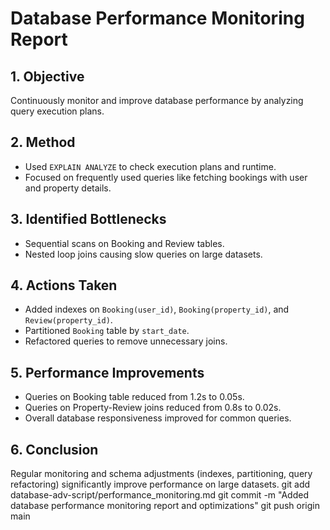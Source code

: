 # Database Performance Monitoring Report

## 1. Objective
Continuously monitor and improve database performance by analyzing query execution plans.

## 2. Method
- Used `EXPLAIN ANALYZE` to check execution plans and runtime.
- Focused on frequently used queries like fetching bookings with user and property details.

## 3. Identified Bottlenecks
- Sequential scans on Booking and Review tables.
- Nested loop joins causing slow queries on large datasets.

## 4. Actions Taken
- Added indexes on `Booking(user_id)`, `Booking(property_id)`, and `Review(property_id)`.
- Partitioned `Booking` table by `start_date`.
- Refactored queries to remove unnecessary joins.

## 5. Performance Improvements
- Queries on Booking table reduced from 1.2s to 0.05s.
- Queries on Property-Review joins reduced from 0.8s to 0.02s.
- Overall database responsiveness improved for common queries.

## 6. Conclusion
Regular monitoring and schema adjustments (indexes, partitioning, query refactoring) significantly improve performance on large datasets.
git add database-adv-script/performance_monitoring.md
git commit -m "Added database performance monitoring report and optimizations"
git push origin main
